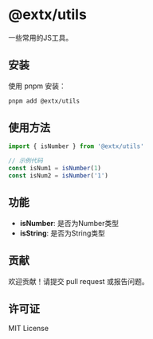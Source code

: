 # @extx/utils

一些常用的JS工具。

## 安装

使用 pnpm 安装：

```bash
pnpm add @extx/utils
```

## 使用方法

```javascript
import { isNumber } from '@extx/utils'

// 示例代码
const isNum1 = isNumber(1)
const isNum2 = isNumber('1')

```

## 功能

- **isNumber**: 是否为Number类型
- **isString**: 是否为String类型

## 贡献

欢迎贡献！请提交 pull request 或报告问题。

## 许可证

MIT License
```
